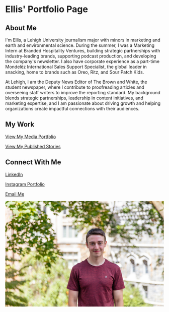 # Ellis' Portfolio Page

## About Me 

I'm Ellis, a Lehigh University journalism major with minors in marketing and earth and environmental science. During the summer, I was a Marketing Intern at Branded Hospitality Ventures, building strategic partnerships with industry-leading brands, supporting podcast production, and developing the company's newsletter. I also have corporate experience as a part-time Mondelēz International Sales Support Specialist, the global leader in snacking, home to brands such as Oreo, Ritz, and Sour Patch Kids.

At Lehigh, I am the Deputy News Editor of The Brown and White, the student newspaper, where I contribute to proofreading articles and overseeing staff writers to improve the reporting standard. My background blends strategic partnerships, leadership in content initiatives, and marketing expertise, and I am passionate about driving growth and helping organizations create impactful connections with their audiences.

## My Work

[View My Media Portfolio](https://kruschmedia.myportfolio.com/home?fbclid=PAdGRleAM5oE1leHRuA2FlbQIxMQABp2qiMk7LCXN8AtdBaybBuKsLVg971xcAhyTzMwHhdRQGjBX_gkuuVH-U36Nj_aem_bkOHdwQ5yEjl47MBzBuiPA)

[View My Published Stories](https://thebrownandwhite.com/author/erk623/)

## Connect With Me

[LinkedIn](https://www.linkedin.com/in/ellis-krusch/)

[Instagram Portfolio](https://www.instagram.com/kruschmedia/)

[Email Me](mailto:erk623@lehigh.edu)

![Ellis Photo](https://github.com/EllisKrusch/EllisKrusch.github.io/blob/main/StaffHeadshot-80.jpg?raw=true)

